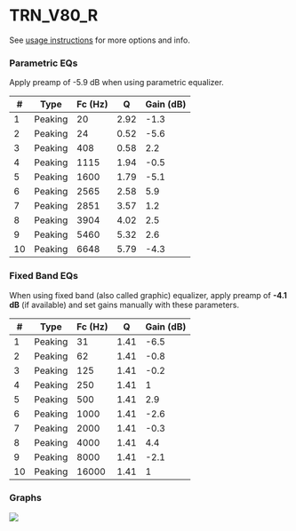 # TRN_V80_R
See [usage instructions](https://github.com/jaakkopasanen/AutoEq#usage) for more options and info.

### Parametric EQs
Apply preamp of -5.9 dB when using parametric equalizer.

|   # | Type    |   Fc (Hz) |    Q |   Gain (dB) |
|-----|---------|-----------|------|-------------|
|   1 | Peaking |        20 | 2.92 |        -1.3 |
|   2 | Peaking |        24 | 0.52 |        -5.6 |
|   3 | Peaking |       408 | 0.58 |         2.2 |
|   4 | Peaking |      1115 | 1.94 |        -0.5 |
|   5 | Peaking |      1600 | 1.79 |        -5.1 |
|   6 | Peaking |      2565 | 2.58 |         5.9 |
|   7 | Peaking |      2851 | 3.57 |         1.2 |
|   8 | Peaking |      3904 | 4.02 |         2.5 |
|   9 | Peaking |      5460 | 5.32 |         2.6 |
|  10 | Peaking |      6648 | 5.79 |        -4.3 |

### Fixed Band EQs
When using fixed band (also called graphic) equalizer, apply preamp of **-4.1 dB** (if available) and set gains manually with these parameters.

|   # | Type    |   Fc (Hz) |    Q |   Gain (dB) |
|-----|---------|-----------|------|-------------|
|   1 | Peaking |        31 | 1.41 |        -6.5 |
|   2 | Peaking |        62 | 1.41 |        -0.8 |
|   3 | Peaking |       125 | 1.41 |        -0.2 |
|   4 | Peaking |       250 | 1.41 |         1   |
|   5 | Peaking |       500 | 1.41 |         2.9 |
|   6 | Peaking |      1000 | 1.41 |        -2.6 |
|   7 | Peaking |      2000 | 1.41 |        -0.3 |
|   8 | Peaking |      4000 | 1.41 |         4.4 |
|   9 | Peaking |      8000 | 1.41 |        -2.1 |
|  10 | Peaking |     16000 | 1.41 |         1   |

### Graphs
![](./TRN_V80_R.png)
